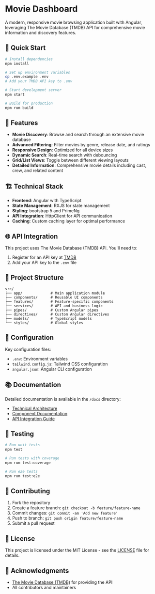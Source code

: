 # Movie Dashboard

A modern, responsive movie browsing application built with Angular, leveraging The Movie Database (TMDB) API for comprehensive movie information and discovery features.

## 🚀 Quick Start

```bash
# Install dependencies
npm install

# Set up environment variables
cp .env.example .env
# Add your TMDB API key to .env

# Start development server
npm start

# Build for production
npm run build
```

## 🎯 Features

- **Movie Discovery**: Browse and search through an extensive movie database
- **Advanced Filtering**: Filter movies by genre, release date, and ratings
- **Responsive Design**: Optimized for all device sizes
- **Dynamic Search**: Real-time search with debouncing
- **Grid/List Views**: Toggle between different viewing layouts
- **Detailed Information**: Comprehensive movie details including cast, crew, and related content

## 🏗️ Technical Stack

- **Frontend**: Angular with TypeScript
- **State Management**: RXJS for state management
- **Styling**: bootstrap 5 and PrimeNg
- **API Integration**: HttpClient for API communication
- **Caching**: Custom caching layer for optimal performance

## 🌐 API Integration

This project uses The Movie Database (TMDB) API. You'll need to:

1. Register for an API key at [TMDB](https://www.themoviedb.org/documentation/api)
2. Add your API key to the `.env` file

## 📁 Project Structure

```
src/
├── app/             # Main application module
├── components/      # Reusable UI components
├── features/        # Feature-specific components
├── services/        # API and business logic
├── pipes/           # Custom Angular pipes
├── directives/      # Custom Angular directives
├── models/          # TypeScript models
└── styles/          # Global styles
```

## 🔧 Configuration

Key configuration files:

- `.env`: Environment variables
- `tailwind.config.js`: Tailwind CSS configuration
- `angular.json`: Angular CLI configuration

## 📚 Documentation

Detailed documentation is available in the `/docs` directory:

- [Technical Architecture](./docs/technical-architecture.md)
- [Component Documentation](./docs/components.md)
- [API Integration Guide](./docs/api-integration.md)

## 🧪 Testing

```bash
# Run unit tests
npm test

# Run tests with coverage
npm run test:coverage

# Run e2e tests
npm run test:e2e
```

## 🤝 Contributing

1. Fork the repository
2. Create a feature branch: `git checkout -b feature/feature-name`
3. Commit changes: `git commit -am 'Add new feature'`
4. Push to branch: `git push origin feature/feature-name`
5. Submit a pull request

## 📄 License

This project is licensed under the MIT License - see the [LICENSE](LICENSE) file for details.

## 🙏 Acknowledgments

- [The Movie Database (TMDB)](https://www.themoviedb.org/) for providing the API
- All contributors and maintainers
